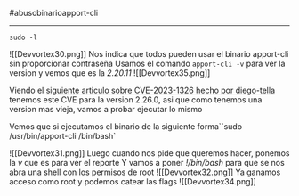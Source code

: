 #abusobinarioapport-cli

--------

```shell
sudo -l
```
![[Devvortex30.png]]
Nos indica que todos pueden usar el binario apport-cli sin proporcionar contraseña
Usamos el comando `apport-cli -v` para ver la version y vemos que es la *2.20.11*
![[Devvortex35.png]]

Viendo el [siguiente articulo sobre CVE-2023-1326 hecho por diego-tella](https://github.com/diego-tella/CVE-2023-1326-PoC) tenemos este CVE para la version 2.26.0, asi que como tenemos una version mas vieja, vamos a probar ejecutar lo mismo

Vemos que si ejecutamos el binario de la siguiente forma``sudo /usr/bin/apport-cli /bin/bash`

![[Devvortex31.png]]
Luego cuando nos pide que queremos hacer, ponemos la *v* que es para ver el reporte
Y vamos a poner *!/bin/bash* para que se nos abra una shell con los permisos de root
![[Devvortex32.png]]
Ya ganamos acceso como root y podemos catear las flags
![[Devvortex34.png]]
